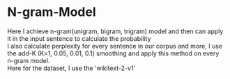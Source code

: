 # N-gram-Model
Here I achieve n-gram(unigram, bigram, trigram) model and then can apply it in the input sentence to calculate the probability </br>
I also calculate perplexity for every sentence in our corpus and more, I use the add-K (K=1, 0.05, 0.01, 0.1) smoothing and apply this method on every n-gram model.</br>
Here for the dataset, I use the 'wikitext-2-v1'
